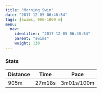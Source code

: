 ```yaml
---
title: "Morning Swim"
date: "2017-12-05 06:40:54"
tags: [swims, 900-1000 m]
menu:
  nav:
    identifier: "2017-12-05 06:40:54"
    parent: "swims"
    weight: 130
---
```


### Stats

| Distance | Time | Pace |
|----------|------|------|
|905m|27m18s|3m01s/100m|

